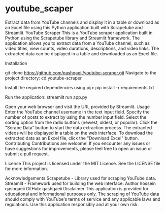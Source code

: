 # youtube_scaper
 Extract data from YouTube channels and display it in a table or download as an Excel file using this Python application built with Scrapetube and Streamlit.
YouTube Scraper
This is a YouTube scraper application built in Python using the Scrapetube library and Streamlit framework. The application allows you to extract data from a YouTube channel, such as video titles, view counts, video durations, descriptions, and video links. The extracted data can be displayed in a table and downloaded as an Excel file.

Installation

git clone https://github.com/qashqaeii/youtube-scraper.git
Navigate to the project directory:
cd youtube-scraper

Install the required dependencies using pip:
pip install -r requirements.txt

Run the application:
streamlit run app.py

Open your web browser and visit the URL provided by Streamlit.
Usage
Enter the YouTube channel username in the text input field.
Specify the number of posts to extract by using the number input field.
Select the sorting option from the radio buttons (newest, oldest, or popular).
Click the "Scrape Data" button to start the data extraction process.
The extracted videos will be displayed in a table on the web interface.
To download the extracted data as an Excel file, click the "Download Excel" button.
Contributing
Contributions are welcome! If you encounter any issues or have suggestions for improvements, please feel free to open an issue or submit a pull request.

License
This project is licensed under the MIT License. See the LICENSE file for more information.

Acknowledgements
Scrapetube - Library used for scraping YouTube data.
Streamlit - Framework used for building the web interface.
Author
hossein qashqaeii
GitHub: qashqaeii
Disclaimer
This application is provided for educational and informational purposes only. The scraping of YouTube data should comply with YouTube's terms of service and any applicable laws and regulations. Use this application responsibly and at your own risk.
